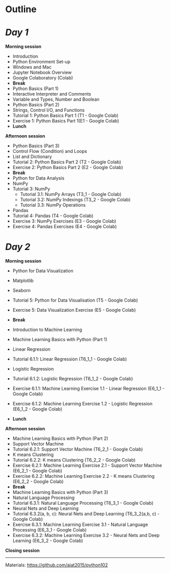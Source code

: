 # **Outline**

# ***Day 1***

**Morning session**
* Introduction
* Python Environment Set-up
 * Windows and Mac
* Jupyter Notebook Overview
* Google Colaboratory (Colab)
* **Break**
* Python Basics (Part 1)
 * Interactive Interpreter and Comments
 * Variable and Types, Number and Boolean
* Python Basics (Part 2) 
 * Strings, Control I/O, and Functions 
* Tutorial 1: Python Basics Part 1 (T1 - Google Colab)
*  Exercise 1: Python Basics Part 1(E1 - Google Colab)
* **Lunch**
 
**Afternoon session**

* Python Basics (Part 3)
 * Control Flow (Condition) and Loops
 * List and Dictionary
*  Tutorial 2: Python Basics Part 2 (T2 - Google Colab)
*  Exercise 2: Python Basics Part 2 (E2 - Google Colab)
* **Break**
* Python for Data Analysis
 * NumPy
 * Tutorial 3: NumPy
    * Tutorial 3.1: NumPy Arrays (T3_1 - Google Colab)
    * Tutorial 3.2: NumPy Indexings (T3_2 - Google Colab)
    * Tutorial 3.3: NumPy Operations
 * Pandas
 * Tutorial 4: Pandas (T4 - Google Colab)
* Exercise 3: NumPy Exercises (E3 - Google Colab)
* Exercise 4: Pandas Exercises (E4 - Google Colab)



# ***Day 2***

**Morning session**
* Python for Data Visualization 
 * Matplotlib 
 * Seaborn
* Tutorial 5: Python for Data Visualisation (T5 - Google Colab)
* Exercise 5: Data Visualization Exercise (E5 - Google Colab)

* **Break**
* Introduction to Machine Learning 
* Machine Learning Basics with Python (Part 1)
 * Linear Regression
 * Tutorial 6.1.1: Linear Regression (T6_1_1 - Google Colab)
 * Logistic Regression
 * Tutorial 6.1.2: Logistic Regression (T6_1_2 - Google Colab)
* Exercise 6.1.1: Machine Learning Exercise 1.1 - Linear Regression (E6_1_1 - Google Colab)
* Exercise 6.1.2: Machine Learning Exercise 1.2 - Logistic Regression (E6_1_2 - Google Colab)
* **Lunch**

 
**Afternoon session**

* Machine Learning Basics with Python (Part 2)
 * Support Vector Machine
 * Tutorial 6.2.1: Support Vector Machine (T6_2_1 - Google Colab)
 * K means Clustering
 * Tutorial 6.2.2: K means Clustering (T6_2_2 - Google Colab)
* Exercise 6.2.1: Machine Learning Exercise 2.1 -  Support Vector Machine (E6_2_1 - Google Colab)
* Exercise 6.2.2: Machine Learning Exercise 2.2 - K means Clustering (E6_2_2 - Google Colab)
* **Break**
* Machine Learning Basics with Python (Part 3)
 * Natural Language Processing
 * Tutorial 6.3.1: Natural Language Processing (T6_3_1 - Google Colab)
 * Neural Nets and Deep Learning
 * Tutorial 6.3.2(a, b, c): Neural Nets and Deep Learning (T6_3_2(a,b, c) - Google Colab)
* Exercise 6.3.1: Machine Learning Exercise 3.1 - Natural Language Processing (E6_3_1 - Google Colab)
* Exercise 6.3.2: Machine Learning Exercise 3.2 - Neural Nets and Deep Learning (E6_3_2 - Google Colab)

**Closing session**

---

Materials: https://github.com/aiat2015/python102
